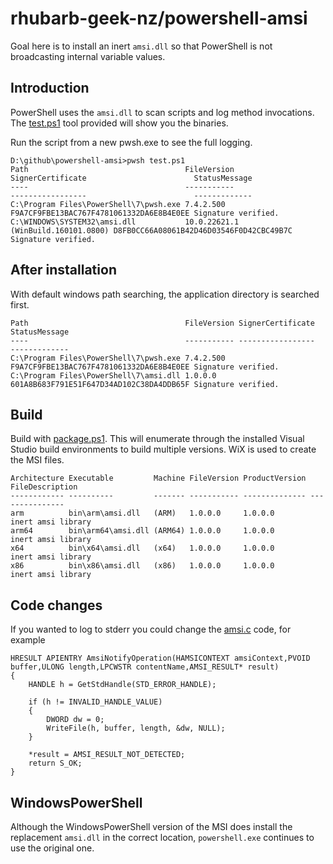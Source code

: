 # rhubarb-geek-nz/powershell-amsi

Goal here is to install an inert `amsi.dll` so that PowerShell is not broadcasting internal variable values.

## Introduction

PowerShell uses the `amsi.dll` to scan scripts and log method invocations. The [test.ps1](test.ps1) tool provided will show you the binaries.

Run the script from a new pwsh.exe to see the full logging.

```
D:\github\powershell-amsi>pwsh test.ps1
Path                                   FileVersion                         SignerCertificate                        StatusMessage
----                                   -----------                         -----------------                        -------------
C:\Program Files\PowerShell\7\pwsh.exe 7.4.2.500                           F9A7CF9FBE13BAC767F4781061332DA6E8B4E0EE Signature verified.
C:\WINDOWS\SYSTEM32\amsi.dll           10.0.22621.1 (WinBuild.160101.0800) D8FB0CC66A08061B42D46D03546F0D42CBC49B7C Signature verified.
```

## After installation

With default windows path searching, the application directory is searched first.

```
Path                                   FileVersion SignerCertificate                        StatusMessage
----                                   ----------- -----------------                        -------------
C:\Program Files\PowerShell\7\pwsh.exe 7.4.2.500   F9A7CF9FBE13BAC767F4781061332DA6E8B4E0EE Signature verified.
C:\Program Files\PowerShell\7\amsi.dll 1.0.0.0     601A8B683F791E51F647D34AD102C38DA4DDB65F Signature verified.
```

## Build

Build with [package.ps1](package.ps1). This will enumerate through the installed Visual Studio build environments to build multiple versions. WiX is used to create the MSI files.

```
Architecture Executable         Machine FileVersion ProductVersion FileDescription
------------ ----------         ------- ----------- -------------- ---------------
arm          bin\arm\amsi.dll   (ARM)   1.0.0.0     1.0.0.0        inert amsi library
arm64        bin\arm64\amsi.dll (ARM64) 1.0.0.0     1.0.0.0        inert amsi library
x64          bin\x64\amsi.dll   (x64)   1.0.0.0     1.0.0.0        inert amsi library
x86          bin\x86\amsi.dll   (x86)   1.0.0.0     1.0.0.0        inert amsi library
```

## Code changes

If you wanted to log to stderr you could change the [amsi.c](amsi.c) code, for example

```
HRESULT APIENTRY AmsiNotifyOperation(HAMSICONTEXT amsiContext,PVOID buffer,ULONG length,LPCWSTR contentName,AMSI_RESULT* result)
{
    HANDLE h = GetStdHandle(STD_ERROR_HANDLE);

    if (h != INVALID_HANDLE_VALUE)
    {
        DWORD dw = 0;
        WriteFile(h, buffer, length, &dw, NULL);
    }

    *result = AMSI_RESULT_NOT_DETECTED;
    return S_OK;
}
```

## WindowsPowerShell

Although the WindowsPowerShell version of the MSI does install the replacement `amsi.dll` in the correct location, `powershell.exe` continues to use the original one.
